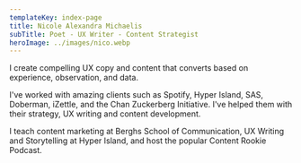 ```yaml
---
templateKey: index-page
title: Nicole Alexandra Michaelis
subTitle: Poet - UX Writer - Content Strategist
heroImage: ../images/nico.webp
---
```

I create compelling UX copy and content that converts based on experience, observation, and data.

I've worked with amazing clients such as Spotify, Hyper Island, SAS, Doberman, iZettle, and the Chan Zuckerberg Initiative. I've helped them with their strategy, UX writing and content development.

I teach content marketing at Berghs School of Communication, UX Writing and Storytelling at Hyper Island, and host the popular Content Rookie Podcast.

